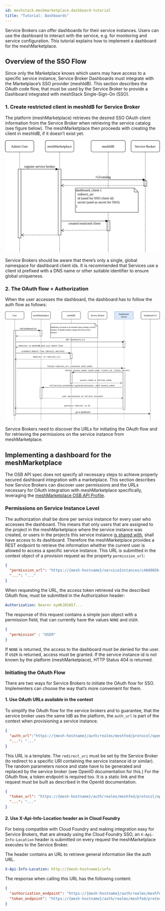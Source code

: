 ```yaml
---
id: meshstack.meshmarketplace.dashboard-tutorial
title: "Tutorial: Dashboards"
---
```


Service Brokers can offer dashboards for their service instances. Users can use the dashboard to interact with the service, e.g. for monitoring and service configuration. This tutorial explains how to implement a dashboard for the meshMarketplace.

## Overview of the SSO Flow

Since only the Marketplace knows which users may have access to a specific service instance, Service Broker Dashboards must integrate with the Marketplace’s SSO provider (meshIdB). This section describes the OAuth code flow, that must be used by the Service Broker to provide a Dashboard integrated with meshStack Single-Sign-On (SSO).

### 1. Create restricted client in meshIdB for Service Broker

The platform (meshMarketplace) retrieves the desired SSO OAuth client information from the Service Broker when retrieving the service catalog (see figure below). The meshMarketplace then proceeds with creating the client in meshIdB, if it doesn’t exist yet.

![OSB Marketplace integration](assets/osb-dashboard-1.png)

Service Brokers should be aware that there’s only a single, global namespace for dashboard client ids. It is recommended that Services use a client id  prefixed with a DNS name or other suitable identifier to ensure global uniqueness.

### 2. The OAuth flow + Authorization

When the user accesses the dashboard, the dashboard has to follow the auth flow as follows:

![OSB Marketplace integration](assets/osb-dashboard-2.png)

Service Brokers need to discover the URLs for initiating the OAuth flow and for retrieving the permissions on the service instance from meshMarketplace.

## Implementing a dashboard for the meshMarketplace

The OSB API spec does not specify all necessary steps to achieve properly secured dashboard integration with a marketplace. This section describes how Service Brokers can discover user permissions and the URLs necessary for OAuth integration with meshMarketplace specifically, leveraging the [meshMarketplace OSB API Profile](./meshstack.meshmarketplace.profile.md).

### Permissions on Service Instance Level

The authorization shall be done per service instance for every user who accesses the dashboard. This means that only users that are assigned to the project in the meshMarketplace where the service instance was created, or users in the projects this service instance [is shared with](marketplace.service-instances.md#share-service-instance), shall have access to its dashboard. Therefore the meshMarketplace provides a REST endpoint to retrieve the information whether the current user is allowed to access a specific service instance. This URL is submitted in the context object of a provision request as the property `permission_url`:

```json
{
  "permission_url": "https://{mesh-hostname}/serviceInstances/c48d065b-a123-4a1e-8021-2965928d022d/permissions",
  "...": "..."
}
```

When requesting the URL, the access token retrieved via the described OAuth flow, must be submitted in the Authorization header:

```yml
Authorization: Bearer eyHKJDSA57...
```

The response of this request contains a simple json object with a permission field, that can currently have the values `NONE` and `USER`.

```json
{
  "permission" : "USER"
}
```

If `NONE` is returned, the access to the dashboard must be denied for the user. If `USER` is returned, access must be granted. If the service instance id is not known by the platform (meshMarketplace), HTTP Status 404 is returned.

### Initiating the OAuth Flow

There are two ways for Service Brokers to initiate the OAuth flow for SSO. Implementers can choose the way that’s more convenient for them.

#### 1. Use OAuth URLs available in the context

To simplify the OAuth flow for the service brokers and to guarantee, that the service broker uses the same IdB as the platform, the `auth_url` is part of the context when provisioning a service instance.

```json
{
  "auth_url":"https://{mesh-hostname}/auth/realms/meshfed/protocol/openid-connect/auth?client_id=my-service-client-id&response_type=code&redirect_uri={redirect_uri}&nonce={nonce}&state={state}",
  "...": "..."
}
```

This URL is a template. The `redirect_uri` must be set by the Service Broker (to redirect to a specific URI containing the service instance id or similar). The random parameters nonce and state have to be generated and replaced by the service broker (see OpenID documentation for this.)
For the OAuth flow, a token endpoint is required too. It is a static link and the request must be built as described in the OpenId documentation.

```json
{
  "token_url": "https://{mesh-hostname}/auth/realms/meshfed/protocol/openid-connect/token",
  "...": "..."
}
```

#### 2. Use X-Api-Info-Location header as in Cloud Foundry

For being compatible with Cloud Foundry and making integration easy for Service Brokers, that are already using the Cloud Foundry SSO, an `X-Api-Info-Location` header is submitted on every request the meshMarketplace executes to the Service Broker.

The header contains an URL to retrieve general information like the auth URL.

```yml
X-Api-Info-Location: http://{mesh-hostname}/info
```

The response when calling this URL has the following content:

```json
{
  "authorization_endpoint": "https://{mesh-hostname}/auth/realms/meshfed/protocol/openid-connect/auth",
  "token_endpoint": "https://{mesh-hostname}/auth/realms/meshfed/protocol/openid-connect/token"
}
```
